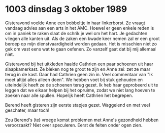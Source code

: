 # 1003 dinsdag 3 oktober 1989
Gisteravond voelde Anne een bobbeltje in haar linkerborst. Ze vraagt vandaag advies aan een arts in het AMC. Hoewel er geen enkele reden is om in paniek te raken slaat de schrik je wel om het hart. Je gedachten vliegen alle kanten uit. Als de zaken een kwade keer nemen zal er een groot beroep op mijn dienstvaardigheid worden gedaan. Het is misschien niet zo gek om vast eens wat te gaan oefenen. Zo vanzelf gaat dat bij mij allemaal niet. 

Gisteravond bij het uitkleden haalde Cathrien een paar schoenen uit haar slaapkamerkast. Ze bleken nog te groot te zijn en Anne zei: zet ze maar terug in de kast. Daar had Cathrien geen zin in. Veel commentaar van "Ik moet altijd alles alleen doen". We hebben voet bij stuk gehouden en uiteindelijk heeft ze de schoenen terug gezet. Ik heb haar geprobeerd uit te leggen dat we elkaar helpen bij het opruime, zodat we niet lang hoeven te zoeken naar alle spullen. Hopelijk heeft Cathrien het begrepen.

Berend heeft gisteren zijn eerste stapjes gezet. Waggelend en met veel geschater, maar toch!

Zou Berend's (te) vroege komst problemen met Anne's gezondheid hebben veroorzaakt? Niet over speculeren. Eerst de feiten onder ogen zien. 